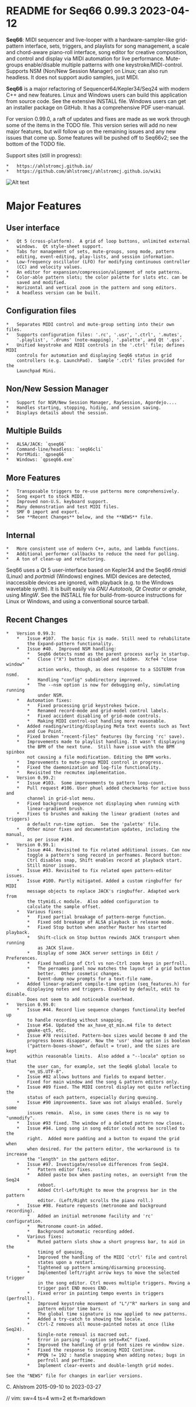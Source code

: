 # README for Seq66 0.99.3 2023-04-12

__Seq66__: MIDI sequencer and live-looper with a hardware-sampler-like
grid-pattern interface, sets, triggers, and playlists for song management,
a scale and chord-aware piano-roll interface, song editor for creative
composition, and control and display via MIDI automation for live performance.
Mute-groups enable/disable multiple patterns with one keystroke/MIDI-control.
Supports NSM (Non/New Session Manager) on Linux; can also run headless.
It does not support audio samples, just MIDI.

__Seq66__ is a major refactoring of Sequencer64/Kepler34/Seq24
with modern C++ and new features.  Linux and Windows users can build this
application from source code.  See the extensive INSTALL file.  Windows users
can get an installer package on GitHub.  It has a comprehensive PDF user-manual.

For version 0.99.0, a raft of updates and fixes are made as we work through
some of the items in the TODO file. This version series will add no new major
features, but will follow up on the remaining issues and any new issues that
come up. Some features will be pushed off to Seq66v2; see the bottom of the TODO
file.

Support sites (still in progress):

    *   https://ahlstromcj.github.io/
    *   https://github.com/ahlstromcj/ahlstromcj.github.io/wiki

![Alt text](doc/latex/images/main-window/main-windows.png?raw=true "Seq66")

# Major Features

##  User interface

    *   Qt 5 (cross-platform).  A grid of loop buttons, unlimited external
        windows.  Qt style-sheet support.
    *   Tabs for management of sets, mute-groups, song mode, pattern
        editing, event-editing, play-lists, and session information.
    *   Low-frequency oscillator (LFO) for modifying continuous controller
        (CC) and velocity values.
    *   An editor for expansion/compression/alignment of note patterns.
    *   Color-able pattern slots; the color palette for slots etc. can be
        saved and modified.
    *   Horizontal and vertical zoom in the pattern and song editors.
    *   A headless version can be built.

##  Configuration files

    *   Separates MIDI control and mute-group setting into their own files.
    *   Supports configuration files: '.rc', '.usr', '.ctrl', '.mutes',
        '.playlist', '.drums' (note-mapping), '.palette', and Qt '.qss'.
    *   Unified keystroke and MIDI controls in the '.ctrl' file; defines MIDI
        controls for automation and displaying Seq66 status in grid
        controllers (e.g. LaunchPad).  Sample '.ctrl' files provided for the
        Launchpad Mini.

##  Non/New Session Manager

    *   Support for NSM/New Session Manager, RaySession, Agordejo....
    *   Handles starting, stopping, hiding, and session saving.
    *   Displays details about the session.

##  Multiple Builds

    *   ALSA/JACK: `qseq66`
    *   Command-line/headless: `seq66cli`
    *   PortMidi: `qpseq66`
    *   Windows: `qpseq66.exe`

##  More Features

    *   Transposable triggers to re-use patterns more comprehensively.
    *   Song export to stock MIDI.
    *   Improved non-U.S. keyboard support.
    *   Many demonstration and test MIDI files.
    *   SMF 0 import and export.
    *   See **Recent Changes** below, and the **NEWS** file.

##  Internal

    *   More consistent use of modern C++, auto, and lambda functions.
    *   Additional performer callbacks to reduce the need for polling.
    *   A ton of clean-up and refactoring.

Seq66 uses a Qt 5 user-interface based on Kepler34 and the Seq66 *rtmidi*
(Linux) and *portmidi* (Windows) engines.  MIDI devices are detected,
inaccessible devices are ignored, with playback (e.g. to the Windows wavetable
synth). It is built easily via *GNU Autotools*, *Qt Creator* or *qmake*, using
*MingW*.  See the INSTALL file for build-from-source instructions for Linux or
Windows, and using a conventional source tarball.

## Recent Changes

    *   Version 0.99.3:
        *   Issue #107.  The basic fix is made. Still need to rehabilitate
            the Expand-pattern functionality.
        *   Issue #40.  Improved NSM handling:
            *   Seq66 detects nsmd as the parent process early in startup.
            *   Close ("X") button disabled and hidden.  Xcfe4 "close window"
                action works, though, as does response to a SIGTERM from nsmd.
            *   Handling "config" subdirectory improved.
            *   The --nsm option is now for debugging only, simulating running
                under NSM.
        *   Automation fixes:
            *   Fixed processing grid keystrokes twice.
            *   Renamed record-mode and grid-model control labels.
            *   Fixed accident disabling of grid-mode controls.
            *   Making MIDI control-out handling more reasonable.
        *   Added reading/writing/displaying Meta text events such as Text
            and Cue Point.
        *   Fixed broken "recent-files" features (by forcing 'rc' save).
        *   Improvements made to playlist handling. It wasn't displaying
            the BPM of the next tune.  Still have issue with the BPM spinbox
            not causing a file modification. Editing the BPM works.
        *   Improvements to mute-group MIDI control in progress.
        *   Fixed the daemonization and log-file functionality.
        *   Revisited the recmutex implementation.
    *   Version 0.99.2:
        *   Issue #103.  Some improvements to pattern loop-count.
        *   Pull request #106. User phuel added checkmarks for active buss and
            channel in grid-slot menu.
        *   Fixed background sequence not displaying when running with
            linear-gradient brush.
        *   Fixes to brushes and making the linear gradient (notes and triggers)
            a default run-time option.  See the 'palette' file.
        *   Other minor fixes and documentation updates, including the manual,
            as per issue #104.
    *   Version 0.99.1:
        *   Issue #44. Revisited to fix related additional issues. Can now
            toggle a pattern's song record in perfnames. Record button:
            Ctrl disables snap, Shift enables record at playback start.
            Still minor issues.
        *   Issue #93. Revisited to fix related open pattern-editor issues.
        *   Issue #100. Partly mitigated. Added a custom ringbuffer for MIDI
            message objects to replace JACK's ringbuffer. Adapted work from
            the ttymidi.c module.  Also added configuration to
            calculate the sample offset.
        *   Various fixes:
            *   Fixed partial breakage of pattern-merge function.
            *   Fixed odd breakage of ALSA playback in release mode.
            *   Fixed Stop button when another Master has started playback.
            *   Shift-click on Stop button rewinds JACK transport when running
                as JACK Slave.
            *   Display of some JACK server settings in Edit / Preferences.
            *   Fixed handling of Ctrl vs non-Ctrl zoom keys in perfroll.
            *   The pernames panel now matches the layout of a grid button
                better.  Other cosmetic changes.
            *   Event-dump now prompts for a text-file name.
        *   Added linear-gradient compile-time option (seq_features.h) for
            displaying notes and triggers. Enabled by default, edit to disable.
            Does not seem to add noticeable overhead.
    *   Version 0.99.0:
        *   Issue #44. Record live sequence changes functionality beefed up
            to handle recording without snapping.
        *   Issue #54. Updated the ax_have_qt_min.m4 file to detect
            qmake-qt5, etc.
        *   Issue #78 revisited. Pattern-box sizes would become 0 and the
            progress boxes disappear. Now the 'usr' show option is boolean
            ("pattern-boxes-shown", default = true), and the sizes are kept
            within reasonable limits.  Also added a "--locale" option so that
            the user can, for example, set the Seq66 global locale to
            "en_US.UTF-8".
        *   Issue #82 allows buttons and fields to expand better.
            Fixed for main window and the song & pattern editors only.
        *   Issue #89 fixed. The MIDI control display not quite reflecting the
            status of each pattern, especially during queuing.
        *   Issue #90 improvements. Save was not always enabled. Surely some
            issues remain.  Also, in some cases there is no way to "unmodify".
        *   Issue #93 fixed. The window of a deleted pattern now closes.
        *   Issue #94. Long song in song editor could not be scrolled to the
            right.  Added more padding and a button to expand the grid when
            when desired. For the pattern editor, the workaround is to increase
            the "length" in the pattern editor.
        *   Issue #97. Investigate/resolve differences from Seq24.
            *   Pattern editor fixes.
            *   Added paste box when pasting notes, an oversight from the Seq24
                reboot.
            *   Added Ctrl-Left/Right to move the progress bar in the pattern
                editor. (Left/Right scrolls the piano roll.)
        *   Issue #98. Feature requests (metronome and background recording).
            *   Added an initial metronome facility and 'rc' configuration.
            *   Metronome count-in added.
            *   Background automatic recording added.
        *   Various fixes:
            *   Muted pattern slots show a short progress bar, to aid in the
                timing of queuing.
            *   Improved the handling of the MIDI 'ctrl' file and control
                states upon a restart.
            *   Tightened up pattern arming/disarming processing.
            *   Implemented left/right arrow keys to move the selected trigger
                in the song editor. Ctrl moves multiple triggers. Moving a
                trigger past END moves END.
            *   Fixed error in painting tempo events in triggers (perfroll).
            *   Improved keystroke movement of "L"/"R" markers in song and
                pattern editor time bars.
            *   The global time signature is now applied to new patterns.
            *   Added a try-catch to showing the locale.
            *   Ctrl-Z removes all mouse-painted notes at once (like Seq24).
                Single-note removal is macroed out.
            *   Error in parsing "--option sets=RxC" fixed.
            *   Improved the handling of grid font sizes re window size.
            *   Fixed the response to incoming MIDI Continue.
            *   PPQN != 192 : handle snapping when adding notes; bugs in
                perfroll and perftime.
            *   Implement clear-events and double-length grid modes.

    See the "NEWS" file for changes in earlier versions.

C. Ahlstrom 2015-09-10 to 2023-03-27

// vim: sw=4 ts=4 wm=2 et ft=markdown
